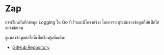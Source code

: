 # Zap

การเขียนบันทึกข้อมูล Logging ใน Go ที่เร็วและมีโครงสร้าง โดยการระบุระดับของข้อมูลที่บันทึกได้อย่างชัดเจน

ดูแหล่งข้อมูลต่อไปนี้เพื่อเรียนรู้เพิ่มเติม:

- [GitHub Repository](https://github.com/uber-go/zap)
